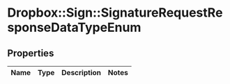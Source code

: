 # Dropbox::Sign::SignatureRequestResponseDataTypeEnum



## Properties

| Name | Type | Description | Notes |
| ---- | ---- | ----------- | ----- |

